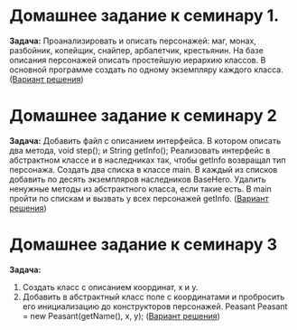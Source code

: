# Домашнее задание к семинару 1.

**Задача:** Проанализировать и описать персонажей: маг, монах, разбойник, копейщик, снайпер, арбалетчик, крестьянин. На базе описания персонажей описать простейшую иерархию классов. В основной программе создать по одному экземпляру каждого класса. ([Вариант решения](https://github.com/ArtemGit007/OOP_HW/tree/master/Homework))


# Домашнее задание к семинару 2

**Задача:** Добавить файл с описанием интерфейса.
В котором описать два метода, void step(); и String getInfo();
Реализовать интерфейс в абстрактном классе и в наследниках так,
чтобы getInfo возвращал тип персонажа.
Создать два списка в классе main.
В каждый из списков добавить по десять экземпляров наследников BaseHero.
Удалить ненужные методы из абстрактного класса, если такие есть.
В main пройти по спискам и вызвать у всех персонажей getInfo. ([Вариант решения](https://github.com/ArtemGit007/OOP_HW/tree/master/Homework2))


# Домашнее задание к семинару 3

**Задача:** 
1. Создать класс с описанием координат, x и y.
2. Добавить в абстрактный класс поле с координатами и пробросить его
инициализацию до конструкторов персонажей.
Peasant Peasant = new Peasant(getName(), x, y); ([Вариант решения](https://github.com/ArtemGit007/OOP_HW/tree/master/Homework3))

